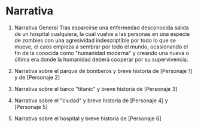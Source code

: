 # **Narrativa**
1. Narrativa General
Tras esparcirse una enfermedad desconocida salida de un hospital cualquiera, la cuál vuelve a las personas en una especie de zombies con una agresividad indescriptible por todo lo que se mueve,
el caos empieza a sembrar por todo el mundo, ocasionando el fin de la conocida como "humanidad moderna" y creando una nueva o última era donde la humanidad deberá cooperar por su supervivencia.

2. Narrativa sobre el parque de bomberos y breve historia de [Personaje 1] y de [Personaje 2]
   
4. Narrativa sobre el barco "titanic" y breve historia de [Personaje 3]
   
6. Narrativa sobre el "ciudad" y breve historia de [Personaje 4] y [Personaje 5]
   
8. Narrativa sobre el hospital y breve historia de [Personaje 6]
